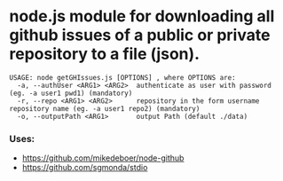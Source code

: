 
# node.js module for downloading all github issues of a public or private repository to a file (json).


```
USAGE: node getGHIssues.js [OPTIONS] , where OPTIONS are:
  -a, --authUser <ARG1> <ARG2>  authenticate as user with password (eg. -a user1 pwd1) (mandatory)
  -r, --repo <ARG1> <ARG2>      repository in the form username repository name (eg. -a user1 repo2) (mandatory)
  -o, --outputPath <ARG1>       output Path (default ./data)
```

### Uses:

- https://github.com/mikedeboer/node-github
- https://github.com/sgmonda/stdio

